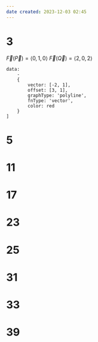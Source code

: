 ```yaml
---
date created: 2023-12-03 02:45
---
```


# 3

$\vec F(\vec P)=\langle0, 1, 0\rangle$
$\vec F(\vec Q)=\langle2,0,2\rangle$

```function-plot
data:
	-
	{
		vector: [-2, 1],
		offset: [3, 1],
		graphType: 'polyline',
		fnType: 'vector',
		color: red
	}
]
```

# 5

# 11

# 17

# 23

# 25

# 31

# 33

# 39

